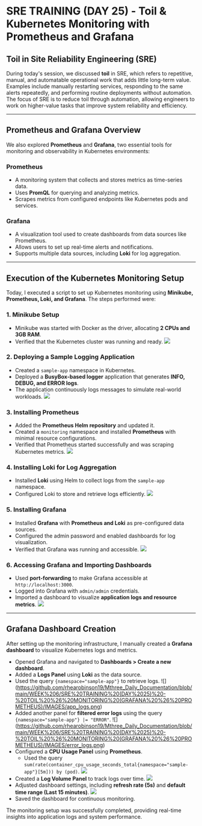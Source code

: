 # SRE TRAINING (DAY 25) - Toil & Kubernetes Monitoring with Prometheus and Grafana

## **Toil in Site Reliability Engineering (SRE)**
During today's session, we discussed **toil** in SRE, which refers to repetitive, manual, and automatable operational work that adds little long-term value. Examples include manually restarting services, responding to the same alerts repeatedly, and performing routine deployments without automation. The focus of SRE is to reduce toil through automation, allowing engineers to work on higher-value tasks that improve system reliability and efficiency.

---

## **Prometheus and Grafana Overview**
We also explored **Prometheus** and **Grafana**, two essential tools for monitoring and observability in Kubernetes environments:

### **Prometheus**
- A monitoring system that collects and stores metrics as time-series data.
- Uses **PromQL** for querying and analyzing metrics.
- Scrapes metrics from configured endpoints like Kubernetes pods and services.

### **Grafana**
- A visualization tool used to create dashboards from data sources like Prometheus.
- Allows users to set up real-time alerts and notifications.
- Supports multiple data sources, including **Loki** for log aggregation.

---

## **Execution of the Kubernetes Monitoring Setup**
Today, I executed a script to set up Kubernetes monitoring using **Minikube, Prometheus, Loki, and Grafana**. The steps performed were:

### **1. Minikube Setup**
- Minikube was started with Docker as the driver, allocating **2 CPUs and 3GB RAM**.
- Verified that the Kubernetes cluster was running and ready.
  ![](https://github.com/rhearobinson19/Mthree_Daily_Documentation/blob/main/WEEK%206/SRE%20TRAINING%20(DAY%2025)%20-%20TOIL%20%26%20MONITORING%20(GRAFANA%20%26%20PROMETHEUS)/IMAGES/minikube.png)

### **2. Deploying a Sample Logging Application**
- Created a `sample-app` namespace in Kubernetes.
- Deployed a **BusyBox-based logger** application that generates **INFO, DEBUG, and ERROR logs**.
- The application continuously logs messages to simulate real-world workloads.
![](https://github.com/rhearobinson19/Mthree_Daily_Documentation/blob/main/WEEK%206/SRE%20TRAINING%20(DAY%2025)%20-%20TOIL%20%26%20MONITORING%20(GRAFANA%20%26%20PROMETHEUS)/IMAGES/namespace.png)

### **3. Installing Prometheus**
- Added the **Prometheus Helm repository** and updated it.
- Created a `monitoring` namespace and installed **Prometheus** with minimal resource configurations.
- Verified that Prometheus started successfully and was scraping Kubernetes metrics.
![](https://github.com/rhearobinson19/Mthree_Daily_Documentation/blob/main/WEEK%206/SRE%20TRAINING%20(DAY%2025)%20-%20TOIL%20%26%20MONITORING%20(GRAFANA%20%26%20PROMETHEUS)/IMAGES/prometheus.png)

### **4. Installing Loki for Log Aggregation**
- Installed **Loki** using Helm to collect logs from the `sample-app` namespace.
- Configured Loki to store and retrieve logs efficiently.
  ![](https://github.com/rhearobinson19/Mthree_Daily_Documentation/blob/main/WEEK%206/SRE%20TRAINING%20(DAY%2025)%20-%20TOIL%20%26%20MONITORING%20(GRAFANA%20%26%20PROMETHEUS)/IMAGES/loki.png)

### **5. Installing Grafana**
- Installed **Grafana** with **Prometheus and Loki** as pre-configured data sources.
- Configured the admin password and enabled dashboards for log visualization.
- Verified that Grafana was running and accessible.
![](https://github.com/rhearobinson19/Mthree_Daily_Documentation/blob/main/WEEK%206/SRE%20TRAINING%20(DAY%2025)%20-%20TOIL%20%26%20MONITORING%20(GRAFANA%20%26%20PROMETHEUS)/IMAGES/grafana.png)

### **6. Accessing Grafana and Importing Dashboards**
- Used **port-forwarding** to make Grafana accessible at `http://localhost:3000`.
- Logged into Grafana with `admin/admin` credentials.
- Imported a dashboard to visualize **application logs and resource metrics**.
![](https://github.com/rhearobinson19/Mthree_Daily_Documentation/blob/main/WEEK%206/SRE%20TRAINING%20(DAY%2025)%20-%20TOIL%20%26%20MONITORING%20(GRAFANA%20%26%20PROMETHEUS)/IMAGES/port-forwarding.png)
---

## **Grafana Dashboard Creation**
After setting up the monitoring infrastructure, I manually created a **Grafana dashboard** to visualize Kubernetes logs and metrics.

- Opened Grafana and navigated to **Dashboards > Create a new dashboard**.
- Added a **Logs Panel** using **Loki** as the data source.
- Used the query `{namespace="sample-app"}` to retrieve logs.
![] (https://github.com/rhearobinson19/Mthree_Daily_Documentation/blob/main/WEEK%206/SRE%20TRAINING%20(DAY%2025)%20-%20TOIL%20%26%20MONITORING%20(GRAFANA%20%26%20PROMETHEUS)/IMAGES/app_logs.png)
- Added another panel for **filtered error logs** using the query `{namespace="sample-app"} |= "ERROR"`.
![] (https://github.com/rhearobinson19/Mthree_Daily_Documentation/blob/main/WEEK%206/SRE%20TRAINING%20(DAY%2025)%20-%20TOIL%20%26%20MONITORING%20(GRAFANA%20%26%20PROMETHEUS)/IMAGES/error_logs.png)
- Configured a **CPU Usage Panel** using **Prometheus**.
  - Used the query `sum(rate(container_cpu_usage_seconds_total{namespace="sample-app"}[5m])) by (pod)`.
![](https://github.com/rhearobinson19/Mthree_Daily_Documentation/blob/main/WEEK%206/SRE%20TRAINING%20(DAY%2025)%20-%20TOIL%20%26%20MONITORING%20(GRAFANA%20%26%20PROMETHEUS)/IMAGES/cpu_usage.png)
- Created a **Log Volume Panel** to track logs over time.
![](https://github.com/rhearobinson19/Mthree_Daily_Documentation/blob/main/WEEK%206/SRE%20TRAINING%20(DAY%2025)%20-%20TOIL%20%26%20MONITORING%20(GRAFANA%20%26%20PROMETHEUS)/IMAGES/log_volume.png)
- Adjusted dashboard settings, including **refresh rate (5s)** and **default time range (Last 15 minutes)**.
![](https://github.com/rhearobinson19/Mthree_Daily_Documentation/blob/main/WEEK%206/SRE%20TRAINING%20(DAY%2025)%20-%20TOIL%20%26%20MONITORING%20(GRAFANA%20%26%20PROMETHEUS)/IMAGES/settings.png)
- Saved the dashboard for continuous monitoring.

The monitoring setup was successfully completed, providing real-time insights into application logs and system performance.

